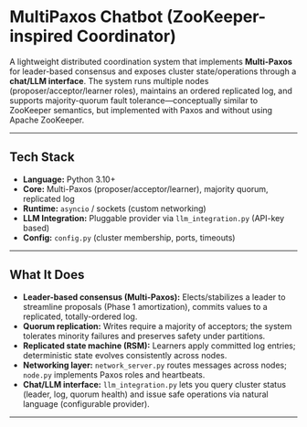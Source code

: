 # MultiPaxos Chatbot (ZooKeeper-inspired Coordinator)

A lightweight distributed coordination system that implements **Multi-Paxos** for leader-based consensus and exposes cluster state/operations through a **chat/LLM interface**. The system runs multiple nodes (proposer/acceptor/learner roles), maintains an ordered replicated log, and supports majority-quorum fault tolerance—conceptually similar to ZooKeeper semantics, but implemented with Paxos and without using Apache ZooKeeper.

---

## Tech Stack

- **Language:** Python 3.10+
- **Core:** Multi-Paxos (proposer/acceptor/learner), majority quorum, replicated log
- **Runtime:** `asyncio` / sockets (custom networking)
- **LLM Integration:** Pluggable provider via `llm_integration.py` (API-key based)
- **Config:** `config.py` (cluster membership, ports, timeouts)

---

## What It Does

- **Leader-based consensus (Multi-Paxos):** Elects/stabilizes a leader to streamline proposals (Phase 1 amortization), commits values to a replicated, totally-ordered log.
- **Quorum replication:** Writes require a majority of acceptors; the system tolerates minority failures and preserves safety under partitions.
- **Replicated state machine (RSM):** Learners apply committed log entries; deterministic state evolves consistently across nodes.
- **Networking layer:** `network_server.py` routes messages across nodes; `node.py` implements Paxos roles and heartbeats.
- **Chat/LLM interface:** `llm_integration.py` lets you query cluster status (leader, log, quorum health) and issue safe operations via natural language (configurable provider).

---



